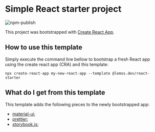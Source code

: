 # Simple React starter project

![npm-publish](https://github.com/adriano-lemos-dev/react-starter/workflows/npm-publish/badge.svg)

This project was bootstrapped with [Create React App](https://github.com/facebook/create-react-app).

## How to use this template

Simply execute the command line bellow to bootstrap a fresh React app using the create react app (CRA) and this template:

``` shell
npx create-react-app my-new-react-app --template @lemos.dev/react-starter
```

## What do I get from this template

This template adds the following pieces to the newly bootstrapped app:

- [material-ui](https://material-ui.com/);
- [prettier](https://prettier.io/);
- [storybook.js](https://storybook.js.org/);
